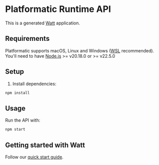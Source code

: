 # Platformatic Runtime API

This is a generated [Watt](https://docs.platformatic.dev/docs/watt/overview) application.

## Requirements

Platformatic supports macOS, Linux and Windows ([WSL](https://docs.microsoft.com/windows/wsl/) recommended).
You'll need to have [Node.js](https://nodejs.org/) >= v20.18.0 or >= v22.5.0

## Setup

1. Install dependencies:

```bash
npm install
```

## Usage

Run the API with:

```bash
npm start
```

## Getting started with Watt

Follow our [quick start guide](https://docs.platformatic.dev/docs/getting-started/quick-start-watt).
